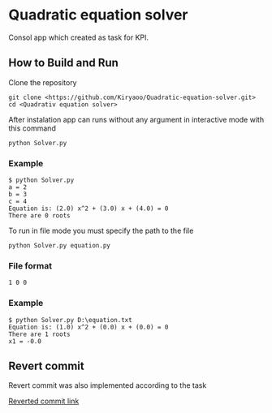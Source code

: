 # Quadratic equation solver

Consol app which created as task for KPI.

## How to Build and Run
Clone the repository 

```
git clone <https://github.com/Kiryaoo/Quadratic-equation-solver.git>
cd <Quadrativ equation solver>
``` 
After instalation app can runs without any argument in interactive mode with this command

```
python Solver.py
```
### Example

```
$ python Solver.py
a = 2
b = 3
c = 4
Equation is: (2.0) x^2 + (3.0) x + (4.0) = 0
There are 0 roots
```

To run in file mode you must specify the path to the file 

```
python Solver.py equation.py
```
### File format 
```
1 0 0
```

### Example
```
$ python Solver.py D:\equation.txt
Equation is: (1.0) x^2 + (0.0) x + (0.0) = 0
There are 1 roots
x1 = -0.0
```
## Revert commit

Revert commit was also implemented according to the task

[Reverted commit link](https://github.com/Kiryaoo/Quadratic-equation-solver/commit/596ace502ced0d30576093e6ff542832f4077bce)
